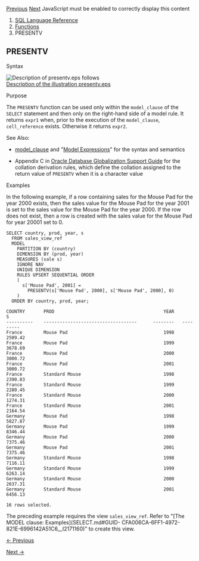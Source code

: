 [Previous](PRESENTNNV.md) [Next](PREVIOUS.md) JavaScript must be enabled
to correctly display this content

  1. [SQL Language Reference ](index.md)
  2. [Functions](Functions.md)
  3. PRESENTV

## PRESENTV

Syntax

![Description of presentv.eps
follows](https://docs.oracle.com/en/database/oracle/oracle-database/23/sqlrf/img/presentv.gif)  
[Description of the illustration presentv.eps](img_text/presentv.md)

Purpose

The `PRESENTV` function can be used only within the `model_clause` of the
`SELECT` statement and then only on the right-hand side of a model rule. It
returns `expr1` when, prior to the execution of the `model_clause`,
`cell_reference` exists. Otherwise it returns `expr2`.

See Also:

  * [model_clause](SELECT.md#GUID-CFA006CA-6FF1-4972-821E-6996142A51C6__I2172805) and "[Model Expressions](Model-Expressions.md#GUID-83D3FD56-8346-4D3F-A49E-5FE41FE19257)" for the syntax and semantics 

  * Appendix C in [Oracle Database Globalization Support Guide](/pls/topic/lookup?ctx=en/database/oracle/oracle-database/23/sqlrf&id=NLSPG-GUID-AFCE41ED-775B-4A00-AF38-C436776AE0C5) for the collation derivation rules, which define the collation assigned to the return value of `PRESENTV` when it is a character value 

Examples

In the following example, if a row containing sales for the Mouse Pad for the
year 2000 exists, then the sales value for the Mouse Pad for the year 2001 is
set to the sales value for the Mouse Pad for the year 2000. If the row does
not exist, then a row is created with the sales value for the Mouse Pad for
year 20001 set to 0.

    
    
    SELECT country, prod, year, s
      FROM sales_view_ref
      MODEL
        PARTITION BY (country)
        DIMENSION BY (prod, year)
        MEASURES (sale s)
        IGNORE NAV
        UNIQUE DIMENSION
        RULES UPSERT SEQUENTIAL ORDER
        (
          s['Mouse Pad', 2001] =
            PRESENTV(s['Mouse Pad', 2000], s['Mouse Pad', 2000], 0)
        )
      ORDER BY country, prod, year;
    
    COUNTRY       PROD                                         YEAR           S
    ----------    -----------------------------------      --------   ---------
    France        Mouse Pad                                    1998     2509.42
    France        Mouse Pad                                    1999     3678.69
    France        Mouse Pad                                    2000     3000.72
    France        Mouse Pad                                    2001     3000.72
    France        Standard Mouse                               1998     2390.83
    France        Standard Mouse                               1999     2280.45
    France        Standard Mouse                               2000     1274.31
    France        Standard Mouse                               2001     2164.54
    Germany       Mouse Pad                                    1998     5827.87
    Germany       Mouse Pad                                    1999     8346.44
    Germany       Mouse Pad                                    2000     7375.46
    Germany       Mouse Pad                                    2001     7375.46
    Germany       Standard Mouse                               1998     7116.11
    Germany       Standard Mouse                               1999     6263.14
    Germany       Standard Mouse                               2000     2637.31
    Germany       Standard Mouse                               2001     6456.13
    
    16 rows selected.
    

The preceding example requires the view `sales_view_ref`. Refer to "[The MODEL
clause: Examples](SELECT.md#GUID-
CFA006CA-6FF1-4972-821E-6996142A51C6__I2171160)" to create this view.


[← Previous](PRESENTNNV.md)

[Next →](PREVIOUS.md)
